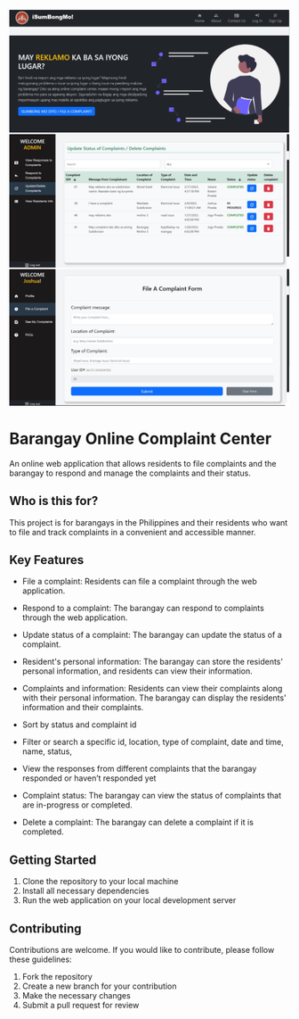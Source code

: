 ![Front_Page](/Landpagecp1.jpg) ![Admin_Page](/adminpage.jpg) ![Resident_Page](/residentpage.jpg)


# Barangay Online Complaint Center

An online web application that allows residents to file complaints and the barangay to respond and manage the complaints and their status.

## Who is this for?
This project is for barangays in the Philippines and their residents who want to file and track complaints in a convenient and accessible manner.
## Key Features

- File a complaint: Residents can file a complaint through the web application.

- Respond to a complaint: The barangay can respond to complaints through the web application.
- Update status of a complaint: The barangay can update the status of a complaint.
- Resident's personal information: The barangay can store the residents' personal information, and residents can view their information.
- Complaints and information: Residents can view their complaints along with their personal information. The barangay can display the residents' information and their complaints.
- Sort by status and complaint id
- Filter or search a specific id, location, type of complaint, date and time, name, status,
- View the responses from different complaints that the barangay responded or haven’t responded yet
- Complaint status: The barangay can view the status of complaints that are in-progress or completed.
- Delete a complaint: The barangay can delete a complaint if it is completed.



## Getting Started

1. Clone the repository to your local machine
2. Install all necessary dependencies
3. Run the web application on your local development server
## Contributing

Contributions are welcome. If you would like to contribute, please follow these guidelines:

1. Fork the repository
2. Create a new branch for your contribution
3. Make the necessary changes
4. Submit a pull request for review
